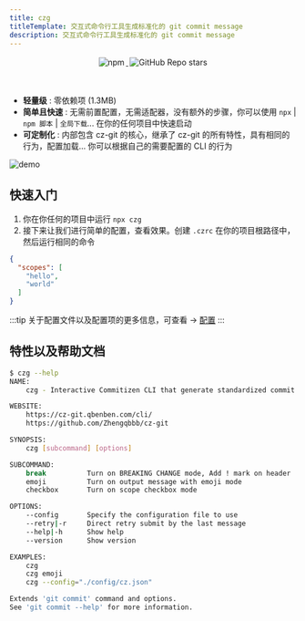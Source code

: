 ```yaml
---
title: czg
titleTemplate: 交互式命令行工具生成标准化的 git commit message
description: 交互式命令行工具生成标准化的 git commit message
---
```


<Hero 
  title="czg"
  description="交互式命令行工具生成标准化的 git commit message"
/>

<p align="center">
    <a href="https://www.npmjs.com/package/cz-git">
        <img style="display:inline-block;margin:0.2em;" alt="npm" src="https://img.shields.io/npm/v/cz-git?style=flat-square&logo=npm">
    </a>
    <a target="_blank" href="https://github.com/Zhengqbbb/cz-git">
      <img style="display:inline-block;margin:0.2em;" alt="GitHub Repo stars" src="https://img.shields.io/github/stars/zhengqbbb/cz-git?style=social">
    </a>
</p>

<br />

- **轻量级** : 零依赖项 (1.3MB)
- **简单且快速** : 无需前置配置，无需适配器，没有额外的步骤，你可以使用 `npx` | `npm 脚本` | `全局下载`... 在你的任何项目中快速启动
- **可定制化** : 内部包含 cz-git 的核心，继承了 cz-git 的所有特性，具有相同的行为，配置加载... 你可以根据自己的需要配置的 CLI 的行为

![demo](https://user-images.githubusercontent.com/40693636/175753060-cf4f5e48-100d-430a-93e9-31b17f42802f.gif)

## 快速入门
1. 你在你任何的项目中运行 `npx czg`
2. 接下来让我们进行简单的配置，查看效果。创建 `.czrc` 在你的项目根路径中，然后运行相同的命令

```json
{
  "scopes": [
    "hello",
    "world"
  ]
}
```

:::tip
关于配置文件以及配置项的更多信息，可查看 → [配置](/zh/config/)
:::


## 特性以及帮助文档

```bash
$ czg --help
NAME:
    czg - Interactive Commitizen CLI that generate standardized commit messages

WEBSITE:
    https://cz-git.qbenben.com/cli/
    https://github.com/Zhengqbbb/cz-git

SYNOPSIS:
    czg [subcommand] [options]

SUBCOMMAND:
    break          Turn on BREAKING CHANGE mode, Add ! mark on header
    emoji          Turn on output message with emoji mode
    checkbox       Turn on scope checkbox mode

OPTIONS:
    --config       Specify the configuration file to use
    --retry|-r     Direct retry submit by the last message
    --help|-h      Show help
    --version      Show version

EXAMPLES:
    czg
    czg emoji
    czg --config="./config/cz.json"

Extends 'git commit' command and options.
See 'git commit --help' for more information.
```
